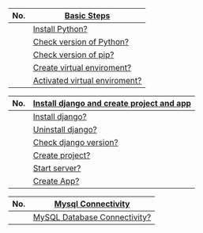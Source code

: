 |  No.  | [Basic Steps](./1.1_install_python_virtual_env.md)             |
| :---: | -------------------------------------------------------------- |
|       | [Install Python?](./1.1_install_python_virtual_env.md#install-python)                             |
|       | [Check version of Python?](#check-version-of-python)           |
|       | [Check version of pip?](#check-version-of-pip)                 |
|       | [Create virtual enviroment?](#create-virtual-enviroment)       |
|       | [Activated virtual enviroment?](#activated-virtual-enviroment) |

|  No.  | [Install django and create project and app](./1.2_install_django_project_app.md) |
| :---: | -------------------------------------------------------------------------------- |
|       | [Install django?](#install-django)                                               |
|       | [Uninstall django?](#uninstall-django)                                           |
|       | [Check django version?](#check-django-version)                                   |
|       | [Create project?](#create-project)                                               |
|       | [Start server?](#start-server)                                                   |
|       | [Create App?](#create-app)                                                       |

|  No.  | [Mysql Connectivity](./1.3_mysql_connectivity.md)            |
| :---: | ------------------------------------------------------------ |
|       | [MySQL Database Connectivity?](./1.3_mysql_connectivity.md#mysql-database-connectivity) |